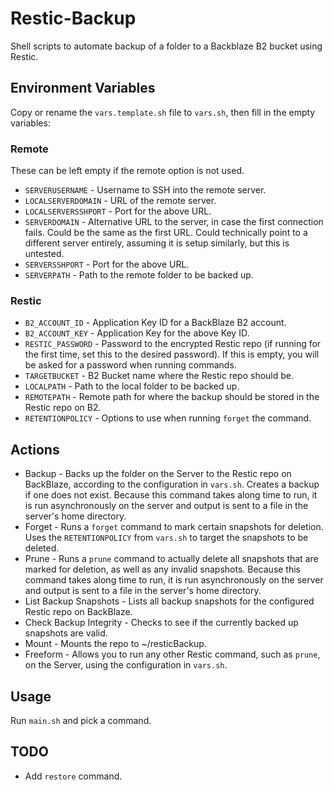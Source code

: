 # Restic-Backup
Shell scripts to automate backup of a folder to a Backblaze B2 bucket using Restic.

## Environment Variables
Copy or rename the `vars.template.sh` file to `vars.sh`, then fill in the empty variables:
### Remote
These can be left empty if the remote option is not used.
- `SERVERUSERNAME` - Username to SSH into the remote server.
- `LOCALSERVERDOMAIN` - URL of the remote server.
- `LOCALSERVERSSHPORT` - Port for the above URL.
- `SERVERDOMAIN` - Alternative URL to the server, in case the first connection fails. Could be the same as the first URL. Could technically point to a different server entirely, assuming it is setup similarly, but this is untested.
- `SERVERSSHPORT` - Port for the above URL.
- `SERVERPATH` - Path to the remote folder to be backed up.
### Restic
- `B2_ACCOUNT_ID` - Application Key ID for a BackBlaze B2 account.
- `B2_ACCOUNT_KEY` - Application Key for the above Key ID.
- `RESTIC_PASSWORD` - Password to the encrypted Restic repo (if running for the first time, set this to the desired password). If this is empty, you will be asked for a password when running commands.
- `TARGETBUCKET` - B2 Bucket name where the Restic repo should be.
- `LOCALPATH` - Path to the local folder to be backed up.
- `REMOTEPATH` - Remote path for where the backup should be stored in the Restic repo on B2.
- `RETENTIONPOLICY` - Options to use when running `forget` the command.

## Actions
- Backup - Backs up the folder on the Server to the Restic repo on BackBlaze, according to the configuration in `vars.sh`. Creates a backup if one does not exist. Because this command takes along time to run, it is run asynchronously on the server and output is sent to a file in the server's home directory.
- Forget - Runs a `forget` command to mark certain snapshots for deletion. Uses the `RETENTIONPOLICY` from `vars.sh` to target the snapshots to be deleted.
- Prune - Runs a `prune` command to actually delete all snapshots that are marked for deletion, as well as any invalid snapshots. Because this command takes along time to run, it is run asynchronously on the server and output is sent to a file in the server's home directory.
- List Backup Snapshots - Lists all backup snapshots for the configured Restic repo on BackBlaze.
- Check Backup Integrity - Checks to see if the currently backed up snapshots are valid.
- Mount - Mounts the repo to ~/resticBackup.
- Freeform - Allows you to run any other Restic command, such as `prune`, on the Server, using the configuration in `vars.sh`.

## Usage
Run `main.sh` and pick a command.

## TODO
- Add `restore` command.